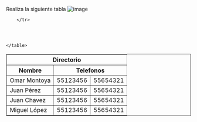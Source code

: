 Realiza la siguiente tabla
![image](https://user-images.githubusercontent.com/91554777/169586934-f3e46432-cad2-4304-9f02-5e01f2ea2651.png)



<!DOCTYPE html>
<html lang="en">
<head>
    <meta charset="UTF-8">
    <meta http-equiv="X-UA-Compatible" content="IE=edge">
    <meta name="viewport" content="width=device-width, initial-scale=1.0">
    <title>tabla ejercicio</title>
</head>
<body>
    <table border="1">
        <tr><th colspan="3" > Directorio</th></tr>
        <tr><th>Nombre</th><th colspan="2">Telefonos</th></tr>
        <tr>
            <td> Omar Montoya</td>
            <td> 55123456</td>
            <td> 55654321</td> 
        </tr>
        <tr>
            <td> Juan Pérez</td>
            <td> 55123456</td>
            <td> 55654321</td> 
        </tr>
        <tr>
            <td> Juan Chavez</td>
            <td> 55123456</td>
            <td> 55654321</td> 
        </tr>
        <tr>
            <td> Miguel López</td>
            <td> 55123456</td>
            <td> 55654321</td>
           
        </tr>




    </table>





</body>
</html>
